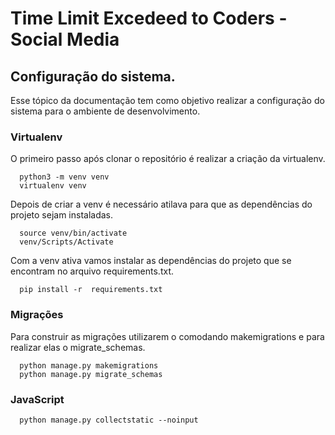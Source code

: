 # Time Limit Excedeed to Coders - Social Media

## Configuração do sistema.
Esse tópico da documentação tem como objetivo realizar a configuração do sistema para o ambiente de desenvolvimento.

### Virtualenv
O primeiro passo após clonar o repositório é realizar a criação da virtualenv.
```
  python3 -m venv venv
  virtualenv venv
```
Depois de criar a venv é necessário atilava para que as dependências do projeto sejam instaladas.
```
  source venv/bin/activate
  venv/Scripts/Activate
```
Com a venv ativa vamos instalar as dependências do projeto que se encontram no arquivo requirements.txt.
```
  pip install -r  requirements.txt
```

### Migrações
Para construir as migrações utilizarem o comodando makemigrations e para realizar elas o migrate_schemas.
```
  python manage.py makemigrations
  python manage.py migrate_schemas
```

### JavaScript
```
  python manage.py collectstatic --noinput
```
